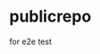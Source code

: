 # publicrepo
for e2e test


































































































































































































































































































































































































































































































































































































































































































































































































































































































